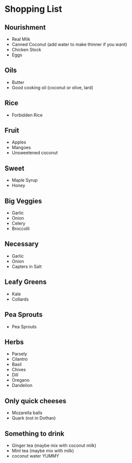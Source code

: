 # Shopping List

## Nourishment
* Real Mlik
* Canned Coconut (add water to make thinner if you want)
* Chicken Stock
* Eggs

## Oils
* Butter
* Good cooking oil (coconut or olive, lard)

## Rice
* Forbidden Rice

## Fruit
* Apples
* Mangoes
* Unsweetened coconut 

## Sweet
* Maple Syrup
* Honey

## Big Veggies
* Garlic
* Onion
* Celery
* Broccolli

## Necessary
* Garlic
* Onion
* Capters in Salt

## Leafy Greens
* Kale
* Collards

## Pea Sprouts
* Pea Sprouts

## Herbs 
* Parsely
* Cilantro
* Basil
* Chives
* Dill
* Oregano
* Dandelion 

## Only quick cheeses
* Mozarella balls
* Quark (not in Dothan)

## Something to drink
* Ginger tea (maybe mix with coconut milk)
* Mint tea (maybe mix with milk)
* coconut water YUMMY